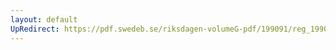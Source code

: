 ```yaml
---
layout: default
UpRedirect: https://pdf.swedeb.se/riksdagen-volumeG-pdf/199091/reg_199091/reg_199091_0652.pdf
---
```

